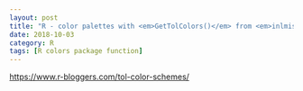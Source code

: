 ```yaml
---
layout: post
title: "R - color palettes with <em>GetTolColors()</em> from <em>inlmisc</em> package"
date: 2018-10-03
category: R
tags: [R colors package function]
---
```



https://www.r-bloggers.com/tol-color-schemes/



